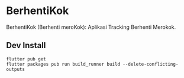 # BerhentiKok

BerhentiKok (Berhenti meroKok): Aplikasi Tracking Berhenti Merokok.

## Dev Install

```
flutter pub get
flutter packages pub run build_runner build --delete-conflicting-outputs
```
